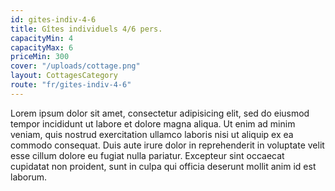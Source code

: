 ```yaml
---
id: gites-indiv-4-6
title: Gîtes individuels 4/6 pers.
capacityMin: 4
capacityMax: 6
priceMin: 300
cover: "/uploads/cottage.png"
layout: CottagesCategory
route: "fr/gites-indiv-4-6"
---
```


Lorem ipsum dolor sit amet, consectetur adipisicing elit, sed do eiusmod tempor incididunt ut labore et dolore magna aliqua. Ut enim ad minim veniam, quis nostrud exercitation ullamco laboris nisi ut aliquip ex ea commodo consequat. Duis aute irure dolor in reprehenderit in voluptate velit esse cillum dolore eu fugiat nulla pariatur. Excepteur sint occaecat cupidatat non proident, sunt in culpa qui officia deserunt mollit anim id est laborum.
